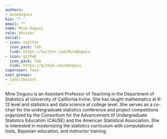 ```yaml
---
authors:
- minedogucu
bio: ""
email: ""
name: Mine Dogucu
role: Adviser
social:
- icon: twitter
  icon_pack: fab
  link: https://twitter.com/MineDogucu
- icon: github
  icon_pack: fab
  link: https://github.com/mdogucu
superuser: fase
user_groups:
- Contributors
---
```


Mine Dogucu is an Assistant Professor of Teaching in the Department of Statistics at University of California Irvine. She has taught mathematics at K-12 level and statistics and data science at college level. She serves as a co-chair for the undergraduate statistics conference and project competitions organized by the Consortium for the Advancement of Undergraduate Statistics Education (CAUSE) and the American Statistical Association. She is interested in modernizing the statistics curriculum with computational tools, Bayesian education, and instructor training. 
